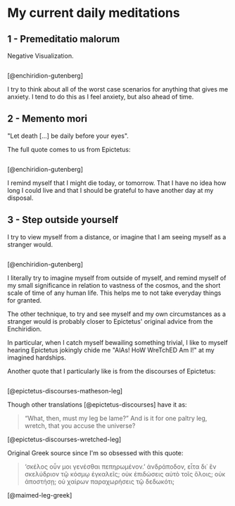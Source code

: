 # My current daily meditations

## 1 - Premeditatio malorum

Negative Visualization.


```{.email include=src/enchiridion/enchiridion.txt startLine=466 endLine=473}
```
[@enchiridion-gutenberg]


I try to think about all of the worst case scenarios for anything that gives
me anxiety. I tend to do this as I feel anxiety, but also ahead of time.

## 2 - Memento mori

"Let death [...] be daily before your eyes".

The full quote comes to us from Epictetus:

```{.email include=src/enchiridion/enchiridion.txt startLine=667 endLine=671}
```
[@enchiridion-gutenberg]


I remind myself that I might die today, or tomorrow. That I have no idea how
long I could live and that I should be grateful to have another day at my
disposal.

## 3 - Step outside yourself

I try to view myself from a distance, or imagine that I am seeing myself as a
stranger would.

```{.email include=src/enchiridion/enchiridion.txt startLine=756 endLine=767}
```
[@enchiridion-gutenberg]

I literally try to imagine myself from outside of myself, and remind myself of
my small significance in relation to vastness of the cosmos, and the short
scale of time of any human life. This helps me to not take everyday things for
granted.

The other technique, to try and see myself and my own circumstances as a
stranger would is probably closer to Epictetus' original advice from the
Enchiridion.

In particular, when I catch myself bewailing something trivial, I like to
myself hearing Epictetus jokingly chide me "AlAs! HoW WreTchED Am I!" at my
imagined hardships.

Another quote that I particularly like is from the discourses of Epictetus:

```{.email include=src/epictetus-discourses/discourses.txt startLine=1379 endLine=1381}
```
[@epictetus-discourses-matheson-leg]

Though other translations [@epictetus-discourses] have it as:

> “What, then, must my leg be lame?”
> And is it for one paltry leg, wretch, that you accuse the universe?

[@epictetus-discourses-wretched-leg]

Original Greek source since I'm so obsessed with this quote:

> ‘σκέλος οὖν μοι γενέσθαι πεπηρωμένον.’ ἀνδράποδον, εἶτα δι᾽ ἓν σκελύδριον τῷ κόσμῳ ἐγκαλεῖς;
> οὐκ ἐπιδώσεις αὐτὸ τοῖς ὅλοις; οὐκ ἀποστήσῃ; οὐ χαίρων παραχωρήσεις τῷ δεδωκότι;

[@maimed-leg-greek]
